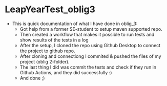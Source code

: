# LeapYearTest_oblig3
- This is quick documentation of what I have done in oblig_3:
  - Got help from a former SE-student to setup maven supported repo.
  - Then created a workflow that makes it possible to run tests and show results of the tests in a log
  - After the setup, I cloned the repo using Github Desktop to connect the project to github repo.
  - After cloning and connectiong I commited & pushed the files of my project (oblig 2-folder).
  - The last thing I did was commit the tests and check if they run in Github Actions, and they did successfully :)
  - And done ;)
